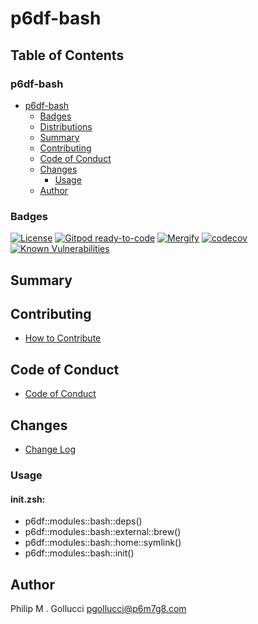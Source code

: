 # p6df-bash

## Table of Contents


### p6df-bash
- [p6df-bash](#p6df-bash)
  - [Badges](#badges)
  - [Distributions](#distributions)
  - [Summary](#summary)
  - [Contributing](#contributing)
  - [Code of Conduct](#code-of-conduct)
  - [Changes](#changes)
    - [Usage](#usage)
  - [Author](#author)

### Badges

[![License](https://img.shields.io/badge/License-Apache%202.0-yellowgreen.svg)](https://opensource.org/licenses/Apache-2.0)
[![Gitpod ready-to-code](https://img.shields.io/badge/Gitpod-ready--to--code-blue?logo=gitpod)](https://gitpod.io/#https://github.com/p6m7g8/p6df-bash)
[![Mergify](https://img.shields.io/endpoint.svg?url=https://gh.mergify.io/badges/p6m7g8/p6df-bash/&style=flat)](https://mergify.io)
[![codecov](https://codecov.io/gh/p6m7g8/p6df-bash/branch/master/graph/badge.svg?token=14Yj1fZbew)](https://codecov.io/gh/p6m7g8/p6df-bash)
[![Known Vulnerabilities](https://snyk.io/test/github/p6m7g8/p6df-bash/badge.svg?targetFile=package.json)](https://snyk.io/test/github/p6m7g8/p6df-bash?targetFile=package.json)

## Summary

## Contributing

- [How to Contribute](CONTRIBUTING.md)

## Code of Conduct

- [Code of Conduct](CODE_OF_CONDUCT.md)

## Changes

- [Change Log](CHANGELOG.md)

### Usage

#### init.zsh:

- p6df::modules::bash::deps()
- p6df::modules::bash::external::brew()
- p6df::modules::bash::home::symlink()
- p6df::modules::bash::init()


## Author

Philip M . Gollucci <pgollucci@p6m7g8.com>
